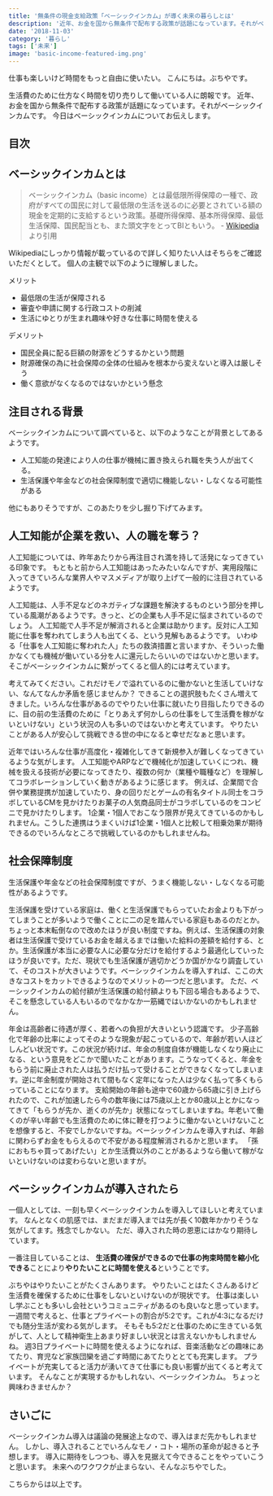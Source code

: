 ```yaml
---
title: '無条件の現金支給政策「ベーシックインカム」が導く未来の暮らしとは'
description: '近年、お金を国から無条件で配布する政策が話題になっています。それがベーシックインカムです。今日はベーシックインカムについてお伝えします。'
date: '2018-11-03'
category: '暮らし'
tags: ['未来']
image: 'basic-income-featured-img.png'
---
```


仕事も楽しいけど時間をもっと自由に使いたい。
こんにちは。ぶちやです。

生活費のために仕方なく時間を切り売りして働いている人に朗報です。
近年、お金を国から無条件で配布する政策が話題になっています。それがベーシックインカムです。
今日はベーシックインカムについてお伝えします。

## 目次

## ベーシックインカムとは

> ベーシックインカム（basic income）とは最低限所得保障の一種で、政府がすべての国民に対して最低限の生活を送るのに必要とされている額の現金を定期的に支給するという政策。基礎所得保障、基本所得保障、最低生活保障、国民配当とも、また頭文字をとってBIともいう。 - [Wikipedia](https://ja.wikipedia.org/wiki/%E3%83%99%E3%83%BC%E3%82%B7%E3%83%83%E3%82%AF%E3%82%A4%E3%83%B3%E3%82%AB%E3%83%A0)より引用

Wikipediaにしっかり情報が載っているので詳しく知りたい人はそちらをご確認いただくとして。
個人の主観で以下のように理解しました。

メリット

* 最低限の生活が保障される
* 審査や申請に関する行政コストの削減
* 生活にゆとりが生まれ趣味や好きな仕事に時間を使える

デメリット

* 国民全員に配る巨額の財源をどうするかという問題
* 財源確保の為に社会保障の全体の仕組みを根本から変えないと導入は厳しそう
* 働く意欲がなくなるのではないかという懸念

## 注目される背景

ベーシックインカムについて調べていると、以下のようなことが背景としてあるようです。

* 人工知能の発達により人の仕事が機械に置き換えられ職を失う人が出てくる。
* 生活保護や年金などの社会保障制度で適切に機能しない・しなくなる可能性がある

他にもありそうですが、このあたりを少し掘り下げてみます。

## 人工知能が企業を救い、人の職を奪う？

人工知能については、昨年あたりから再注目され満を持して活発になってきている印象です。
もともと前から人工知能はあったみたいなんですが、実用段階に入ってきていろんな業界人やマスメディアが取り上げて一般的に注目されているようです。

人工知能は、人手不足などのネガティブな課題を解決するものという部分を押している風潮があるようです。きっと、どの企業も人手不足に悩まされているのでしょう。
人工知能で人手不足が解消されると企業は助かります。反対に人工知能に仕事を奪われてしまう人も出てくる、という見解もあるようです。
いわゆる「仕事を人工知能に奪われた人」たちの救済措置と言いますか、そういった働かなくても機械が働いている分を人に還元したらいいのではないかと思います。そこがベーシックインカムに繋がってくると個人的には考えています。

考えてみてください。これだけモノで溢れているのに働かないと生活していけない、なんてなんか矛盾を感じませんか？
できることの選択肢もたくさん増えてきました。いろんな仕事があるのでやりたい仕事に就いたり目指したりできるのに、目の前の生活費のために「とりあえず何かしらの仕事をして生活費を稼がないといけない」という状況の人も多いのではないかと考えています。
やりたいことがある人が安心して挑戦できる世の中になると幸せだなぁと思います。

近年ではいろんな仕事が高度化・複雑化してきて新規参入が難しくなってきているような気がします。
人工知能やARPなどで機械化が加速していくにつれ、機械を扱える技術が必要になってきたり、複数の何か（業種や職種など）を理解してコラボレーションしていく動きがあるように感じます。
例えば、企業間で合併や業務提携が加速していたり、身の回りだとゲームの有名タイトル同士をコラボしているCMを見かけたりお菓子の人気商品同士がコラボしているのをコンビニで見かけたりします。
1企業・1個人でおこなう限界が見えてきているのかもしれません。こうした連携はうまくいけば1企業・1個人と比較して相乗効果が期待できるのでいろんなところで挑戦しているのかもしれませんね。

## 社会保障制度

生活保護や年金などの社会保障制度ですが、うまく機能しない・しなくなる可能性があるようです。

生活保護を受けている家庭は、働くと生活保護でもらっていたお金よりも下がってしまうことが多いようで働くことに二の足を踏んでいる家庭もあるのだとか。ちょっと本末転倒なので改めたほうが良い制度ですね。例えば、生活保護の対象者は生活保護で受けているお金を越えるまでは働いた給料の差額を給付する、とか。生活保護が本当に必要な人に必要な分だけを給付するよう最適化していったほうが良いです。ただ、現状でも生活保護が適切かどうか国がかなり調査していて、そのコストが大きいようです。ベーシックインカムを導入すれば、ここの大きなコストをカットできるようなのでメリットの一つだと思います。
ただ、ベーシックインカムの給付額が生活保護の給付額よりも下回る場合もあるようで、そこを懸念している人もいるのでなかなか一筋縄ではいかないのかもしれません。

年金は高齢者に待遇が厚く、若者への負担が大きいという認識です。
少子高齢化で年齢の比率によってそのような現象が起こっているので、年齢が若い人ほどしんどい状況です。この状況が続けば、年金の制度自体が機能しなくなり廃止になる、という意見をどこかで聞いたことがあります。こうなってくると、年金をもらう前に廃止された人は払うだけ払って受けることができなくなってしまいます。逆に年金制度が開始されて間もなく定年になった人は少なく払って多くもらっていることになります。
支給開始の年齢も途中で60歳から65歳に引き上げられたので、これが加速したら今の数年後には75歳以上とか80歳以上とかになってきて「もらうが先か、逝くのが先か」状態になってしまいますね。年老いて働くのが辛い年齢でも生活費のために体に鞭を打つように働かないといけないことを想像すると、不安でしかないですね。ベーシックインカムを導入すれば、年齢に関わらずお金をもらえるので不安がある程度解消されるかと思います。
「孫におもちゃ買ってあげたい」とか生活費以外のことがあるようなら働いて稼がないといけないのは変わらないと思いますが。

## ベーシックインカムが導入されたら

一個人としては、一刻も早くベーシックインカムを導入してほしいと考えています。
なんとなくの肌感では、まだまだ導入までは先が長く10数年かかりそうな気がしてます。残念でしかない。
ただ、導入された時の恩恵にはかなり期待しています。

一番注目していることは、 **生活費の確保ができるので仕事の拘束時間を縮小化できる**ことにより**やりたいことに時間を使える**ということです。

ぶちやはやりたいことがたくさんあります。
やりたいことはたくさんあるけど生活費を確保するために仕事をしないといけないのが現状です。
仕事は楽しいし学ぶことも多いし会社というコミュニティがあるのも良いなと思っています。
一週間で考えると、仕事とプライベートの割合が5:2です。これが4:3になるだけでも随分生活が変わる気がします。
そもそも5:2だと仕事のために生きている気がして、人として精神衛生上あまり好ましい状況とは言えないかもしれませんね。
週3日プライベートに時間を使えるようになれば、音楽活動などの趣味にあてたり、育児など家族団欒を過ごす時間にあてたりととても充実します。
プライベートが充実してると活力が湧いてきて仕事にも良い影響が出てくると考えています。
そんなことが実現するかもしれない、ベーシックインカム。
ちょっと興味わきませんか？

## さいごに

ベーシックインカム導入は議論の発展途上なので、導入はまだ先かもしれません。
しかし、導入されることでいろんなモノ・コト・場所の革命が起きると予想します。
導入に期待をしつつも、導入を見据えて今できることをやっていこうと思います。
未来へのワクワクが止まらない、そんなぶちやでした。

こちらからは以上です。